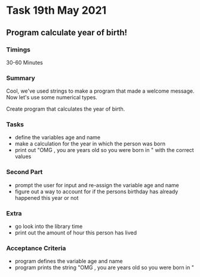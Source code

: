 # Task 19th May 2021
## Program calculate year of birth!
### Timings
30-60 Minutes

### Summary
Cool, we've used strings to make a program that made a welcome message. Now let's use some numerical types.

Create program that calculates the year of birth.

### Tasks
- define the variables age and name
- make a calculation for the year in which the person was born
- print out "OMG <person>, you are <age> years old so you were born in <year>" with the correct values

### Second Part
- prompt the user for input and re-assign the variable age and name
- figure out a way to account for if the persons birthday has already happened this year or not
### Extra
- go look into the library time
- print out the amount of hour this person has lived

### Acceptance Criteria
- program defines the variable age and name
- program prints the string "OMG <person>, you are <age> years old so you were born in <year>"

